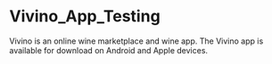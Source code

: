 # Vivino_App_Testing
Vivino is an online wine marketplace and wine app. The Vivino app is available for download on Android and Apple devices. 
